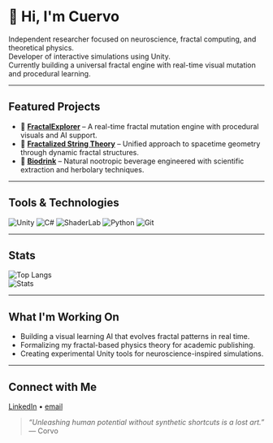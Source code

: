 # 👋 Hi, I'm Cuervo

 Independent researcher focused on neuroscience, fractal computing, and theoretical physics.  
 Developer of interactive simulations using Unity.  
 Currently building a universal fractal engine with real-time visual mutation and procedural learning.

---

##  Featured Projects

- 🔷 [**FractalExplorer**](https://github.com/yourusername/FractalExplorer) – A real-time fractal mutation engine with procedural visuals and AI support.
- 🧠 [**Fractalized String Theory**](https://github.com/yourusername/FractalStringTheory) – Unified approach to spacetime geometry through dynamic fractal structures.
- 🌿 [**Biodrink**](https://github.com/yourusername/Biodrink) – Natural nootropic beverage engineered with scientific extraction and herbolary techniques.

---

##  Tools & Technologies

![Unity](https://img.shields.io/badge/Engine-Unity-white?logo=unity&logoColor=black)
![C#](https://img.shields.io/badge/Code-C%23-239120?logo=csharp&logoColor=white)
![ShaderLab](https://img.shields.io/badge/Shaders-ShaderLab-ff6f00)
![Python](https://img.shields.io/badge/Python-3.x-blue?logo=python)
![Git](https://img.shields.io/badge/Version-Git-F05032?logo=git&logoColor=white)

---

##  Stats

![Top Langs](https://github-readme-stats.vercel.app/api/top-langs/?username=yourusername&layout=compact&theme=dracula)  
![Stats](https://github-readme-stats.vercel.app/api?username=yourusername&show_icons=true&theme=dracula)

---

##  What I'm Working On

- Building a visual learning AI that evolves fractal patterns in real time.
- Formalizing my fractal-based physics theory for academic publishing.
- Creating experimental Unity tools for neuroscience-inspired simulations.

---

##  Connect with Me

[LinkedIn](https://linkedin.com/in/yourusername) • [email](mailto:danielcuervor01@gmail.com)

> *“Unleashing human potential without synthetic shortcuts is a lost art.”*  
> — Corvo
